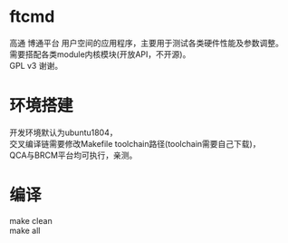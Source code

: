 # ftcmd
高通 博通平台 用户空间的应用程序，主要用于测试各类硬件性能及参数调整。  
需要搭配各类module内核模块(开放API，不开源)。  
GPL v3 谢谢。  
# 环境搭建
开发环境默认为ubuntu1804，  
交叉编译链需要修改Makefile toolchain路径(toolchain需要自己下载)，  
QCA与BRCM平台均可执行，亲测。  
# 编译  
make clean  
make all
